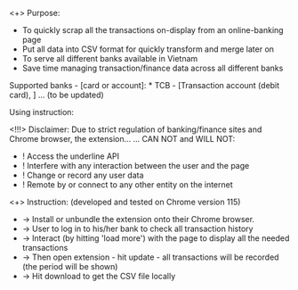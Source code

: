 <+> Purpose: 
 * To quickly scrap all the transactions on-display from an online-banking page
 * Put all data into CSV format for quickly transform and merge later on
 * To serve all different banks available in Vietnam
 * Save time managing transaction/finance data across all different banks

Supported banks - [card or account]:
    * TCB - [Transaction account (debit card), ]
    ... (to be updated)

Using instruction:

<!!!> Disclaimer: Due to strict regulation of banking/finance sites and Chrome browser, the extension... 
... CAN NOT and WILL NOT:
* ! Access the underline API 
* ! Interfere with any interaction between the user and the page
* ! Change or record any user data 
* ! Remote by or connect to any other entity on the internet

<+> Instruction: (developed and tested on Chrome version 115)
 * -> Install or unbundle the extension onto their Chrome browser.
 * -> User to log in to his/her bank to check all transaction history
 * -> Interact (by hitting 'load more') with the page to display all the needed transactions
 * -> Then open extension - hit update - all transactions will be recorded (the period will be shown)
 * -> Hit download to get the CSV file locally 
